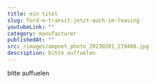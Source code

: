 ```yaml
---
title: ein titel
slug: ford-e-transit-jetzt-auch-im-leasing
youtubeLink: ""
category: manufacturer
publishedAt: ""
src: /images/ampnet_photo_20230201_219468.jpg
description: bitte auffuelen
---
```

bitte auffuelen